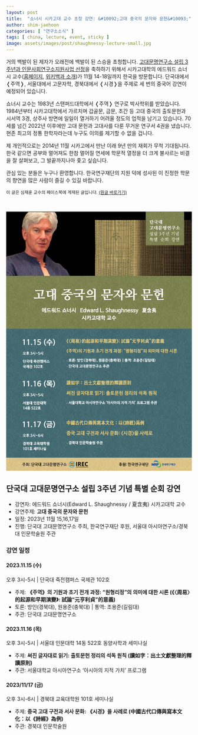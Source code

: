 ```yaml
---
layout: post
title:  "쇼너시 시카고대 교수 초청 강연: &#10092;고대 중국의 문자와 문헌&#10093;"
author: shim-jaehoon
categories: [ "연구소소식" ] 
tags: [ china, lecture, event, sticky ] 
image: assets/images/post/shaughnessy-lecture-small.jpg
---
```


거의 백발이 된 제자가 오래전에 백발이 된 스승을 초청합니다. [고대문명연구소 설립 3주년과 인문사회연구소지원사업 선정](/nrf-institute-project-2023/)을 축하하기 위해서 시카고대학의 에드워드 쇼너시 교수([홈페이지](https://ealc.uchicago.edu/people/edward-l-shaughnessy-phd), [위키백과 소개](https://en.wikipedia.org/wiki/Edward_L._Shaughnessy))가 11월 14-18일까지 한국을 방문합니다. 단국대에서 &#10092;주역&#10093;, 서울대에서 고문자학, 경북대에서 &#10092;시경&#10093;을 주제로 세 번의 중국어 강연이 예정되어 있습니다.

쇼너시 교수는 1983년 스탠퍼드대학에서 &#10092;주역&#10093; 연구로 박사학위를 받았습니다. 1984년부터 시카고대학에서 가르치며 갑골문, 금문, 초간 등 고대 중국의 출토문헌과 시서역 3경, 상주사 방면에 일일이 열거하기 어려울 정도의 업적을 남기고 있습니다. 70세를 넘긴 2022년 이후에만 고대 문헌과 고대사를 다룬 무거운 연구서 4권을 냈습니다. 현존 최고의 정통 한학자라는데 누구도 이의를 제기할 수 없을 겁니다.

제 개인적으로는 2014년 11월 시카고에서 만난 이래 9년 만의 재회가 무척 기대됩니다. 한국 같으면 공부와 멀어져도 한참 멀어질 연세에 학문적 열정을 더 크게 불사르는 비결을 잘 살펴보고, 그 발끝까지나마 좇고 싶습니다.

관심 있는 분들은 누구나 환영합니다. 한국연구재단의 지원 덕에 성사된 이 진정한 학문의 향연을 많은 사람이 즐길 수 있길 바랍니다.

<span class="text-muted"><small>
이 글은 심재훈 교수의 페이스북에 게재된 글입니다. <a href="https://www.facebook.com/100000335256259/posts/pfbid02dAQod2DAcAsh8b8MQHoA5pdm5XmvhECxxRxzFHnW8dSwQfyYR4Mhi9Wm3Wc81Mpql/?mibextid=cr9u03" target="_blank">(원글 바로가기)</a>
</small></span>

<br>

![](/assets/images/post/special-lecture-series-shaughnessy.jpg)



## 단국대 고대문명연구소 설립 3주년 기념 특별 순회 강연

- 강연자: 에드워드 쇼너시(Edward L. Shaughnessy / 夏含夷) 시카고대학 교수
- 강연주제: __고대 중국의 문자와 문헌__
- 일정: 2023년 11월 15,16,17일
- 진행: 단국대 고대문명연구소 주최, 한국연구재단 후원, 서울대 아시아연구소/경북대 인문학술원 주관


### 강연 일정
#### 2023.11.15 (수) 
오후 3시-5시 | 단국대 죽전캠퍼스 국제관 102호

- 주제: __《주역》의 기원과 초기 전개 과정: “원형리정”의 의미에 대한 시론 (《〈周易〉的起源和早期演變》: 試論“元亨利貞”的意義)__
- 토론: 방인(경북대), 원용준(충북대) | 통역: 조용준(길림대)
- 주관: 단국대 고대문명연구소

#### 2023.11.16 (목) 
오후 3시-5시 | 서울대 인문대학 14동 522호 동양사학과 세미나실

- 주제: __써진 글자대로 읽기: 출토문헌 정리의 석독 원칙 (讀如字：出土文獻整理的釋讀原則)__
- 주관: 서울대학교 아시아연구소 ‘아시아의 지적 가치’ 프로그램

#### 2023/11/17 (금) 
오후 3시-6시 | 경북대 교육대학원 101호 세미나실

- 주제:  __중국 고대 구전과 서사 문화: 《시경》을 사례로 (中國古代口傳與寫本文化：以《詩經》為例)__
- 주관: 경북대 인문학술원

